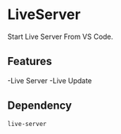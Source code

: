 # LiveServer
Start Live Server From VS Code. 

## Features
-Live Server
-Live Update

## Dependency
`live-server`
